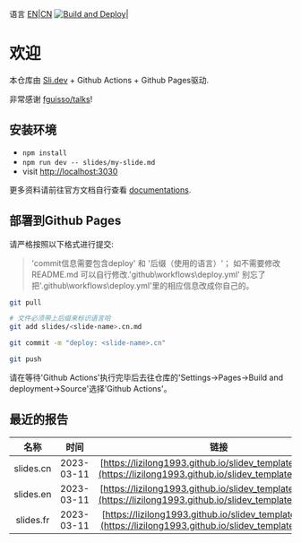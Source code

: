 语言 [EN](./README.md)|[CN](./README.CN.md) [![Build and Deploy](https://github.com/lizilong1993/slidev_template/actions/workflows/deploy.yml/badge.svg)](https://github.com/lizilong1993/slidev_template/actions/workflows/deploy.yml)|

# 欢迎

本仓库由 [Sli.dev](https://sli.dev) + Github Actions + Github Pages驱动.

非常感谢 [fguisso/talks](https://github.com/fguisso/talks/)!

## 安装环境

- `npm install`
- `npm run dev -- slides/my-slide.md`
- visit <http://localhost:3030>

更多资料请前往官方文档自行查看 [documentations](https://sli.dev/).

## 部署到Github Pages

请严格按照以下格式进行提交:
> 'commit信息需要包含deploy' 和 '后缀（使用的语言）'；
> 如不需要修改README.md 可以自行修改.'github\workflows\deploy.yml'
> 别忘了把'.github\workflows\deploy.yml'里的相应信息改成你自己的。
```bash
git pull 

# 文件必须带上后缀来标识语言哈
git add slides/<slide-name>.cn.md

git commit -m "deploy: <slide-name>.cn" 

git push
```

请在等待'Github Actions'执行完毕后去往仓库的'Settings->Pages->Build and deployment->Source'选择'Github Actions'。


## 最近的报告

|名称|时间|链接|PDF|
|:-:|:-:|:-:|:-:|
|slides.cn|2023-03-11|[https://lizilong1993.github.io/slidev_template/slides.cn](https://lizilong1993.github.io/slidev_template/slides.cn/)|[https://cdn.jsdelivr.net/gh/lizilong1993/slidev_template@main/exports/slides.cn.pdf](https://cdn.jsdelivr.net/gh/lizilong1993/slidev_template@main/exports/slides.cn.pdf)|
|slides.en|2023-03-11|[https://lizilong1993.github.io/slidev_template/slides.en](https://lizilong1993.github.io/slidev_template/slides.en/)|[https://cdn.jsdelivr.net/gh/lizilong1993/slidev_template@main/exports/slides.en.pdf](https://cdn.jsdelivr.net/gh/lizilong1993/slidev_template@main/exports/slides.en.pdf)|
|slides.fr|2023-03-11|[https://lizilong1993.github.io/slidev_template/slides.fr](https://lizilong1993.github.io/slidev_template/slides.fr/)|[https://cdn.jsdelivr.net/gh/lizilong1993/slidev_template@main/exports/slides.fr.pdf](https://cdn.jsdelivr.net/gh/lizilong1993/slidev_template@main/exports/slides.fr.pdf)|
